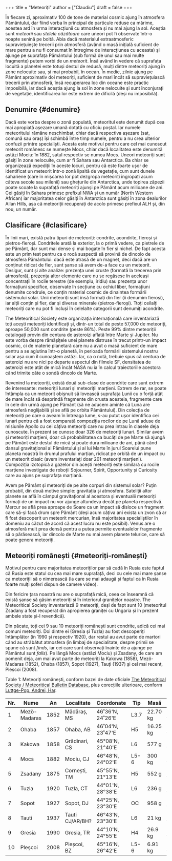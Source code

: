 +++
title = "Meteoriți"
author = ["Claudiu"]
draft = false
+++

În fiecare zi, aproximativ 100 de tone de material cosmic ajung în atmosfera Pământului, dar fiind vorba în principal de particule reduse ca mărime, acestea ard în urma interacțiunii cu atmosfera și nu mai ajung la sol. Aceștia sunt _meteorii_ sau _stelele căzătoare_ care uneori pot fi observate într-o noapte senină pe boltă. Abia dacă materialul extraatmosferic supraviețuiește trecerii prin atmosferă (având o masă inițială suficient de mare pentru a nu fi consumat în întregime de interacțiunea cu aceasta) și ajunge pe suprafața Pământului (sub formă de unul sau mai multe fragmente) putem vorbi de un _meteorit_. Însă având în vedere că suprafața locuită a planetei este totuși destul de redusă, mulți dintre meteoriți ajung în zone nelocuite sau, și mai probabil, în ocean. În medie, zilnic ajung pe Pământ aproximativ doi meteoriți, suficient de mari încât să supraviețuiască trecerii prin atmosferă, însă recuperarea loc din oceane este practic imposibilă, iar dacă aceștia ajung la sol în zone nelocuite și sunt înconjurați de vegetație, identificarea lor este extrem de dificilă (deși nu imposibilă).


## Denumire {#denumire}

Dacă este vorba despre o zonă populată, meteoritul este denumit după cea mai apropiată așezare umană dotată cu oficiu poștal. Iar numele meteoritului rămâne neschimbat, chiar dacă respectiva așezare (sat, comună sau oraș) își schimbă între timp numele, pentru a nu crea ulterior confuzii printre specialiști. Acesta este motivul pentru care cel mai cunoscut meteorit românesc se numește Mocs, chiar dacă localitatea este denumită astăzi Mociu: în 1882, satul respectiv se numea Mocs. Uneori meteoriți sunt găsiți în zone nelocuite, cum ar fi Sahara sau Antarctica. Ba chiar se organizează expediții în aceste locuri, pentru că este foarte ușor de identificat un meteorit într-o zonă lipsită de vegetație, cum sunt dunele sahariene (care în mișcarea lor pot dezgropa meteoriți îngropați acum câteva secole sau milenii) sau ghețurile din Antarctica, unde topirea zăpezii poate scoate la suprafață meteoriți ajunși pe Pământ acum milioane de ani. Cei găsiți în Sahara primesc prefixul NWA și un număr (North Western African) iar majoritatea celor găsiți în Antarctica sunt găsiți în zona dealurilor Allan Hills, așa că meteoriții recuperați de acolo primesc prefixul ALH și, din nou, un număr.


## Clasificare {#clasificare}

În linii mari, există patru tipuri de meteoriți: condrite, acondrite, fieroși și pietros-fieroși. Condritele arată la exterior, la o primă vedere, ca pietrele de pe Pământ, dar sunt mai dense și mai bogate în fier și nichel. De fapt acesta este un prim test pentru ca o rocă suspectă să provină de dincolo de atmosfera Pământului: dacă este atrasă de un magnet, deci dacă are un conținut ridicat de fier, sunt șanse să avem de-a face cu un meteorit. Desigur, sunt și alte analize: prezența unei cruste (formată la trecerea prin atmosferă), prezența altor elemente care nu se regăsesc în aceleași concentrații în rocile terestre (de exemplu, iridiu) sau prezența unor formațiuni specifice, observate în secțiune cu ochiul liber, formațiuni denumite condrule, ce conțin material cosmic de dinaintea formării sistemului solar. Unii meteoriți sunt însă formați din fier (îi denumim fieroși), iar alții conțin și fier, dar și diverse minerale (pietros-fieroși). Ttoți ceilalți meteoriți care nu pot fi incluși în celelalte categorii sunt denumiți acondrite.

The Meteoritical Society este organizația internațională care inventariază toți acești meteoriți identificați și, dintr-un total de peste 57,000 de meteoriți, aproape 50,000 sunt condrite (peste 86%). Peste 99% dintre meteoriții catalogați provin din centura de asteroizi aflată între Marte și Jupiter. Nu este vorba despre rămășițele unei planete distruse în trecut printr-un impact cosmic, ci de materie planetară care nu a avut o masă suficient de mare pentru a se aglutina într-o planetă, în perioada formării sistemului nostru solar așa cum îl cunoaștem astăzi. Iar, ca o notă, trebuie spus că centura de asteroizi nu are nici pe departe aspectul din filmele SF, densitatea de asteroizi este atât de mică încât NASA nu ia în calcul traiectoriile acestora când trimite câte o sondă dincolo de Marte.

Revenind la meteoriți, există două sub-clase de acondrite care sunt extrem de interesante: meteoriții lunari și meteoriții marțieni. Extrem de rar, se poate întâmpla ca un meteorit obișnuit să lovească suprafața Lunii cu o forță atât de mare încât să desprindă fragmente din crusta acesteia, fragmente care în cele din urmă ajung pe Pământ (să ne aducem aminte că Luna are atmosferă neglijabilă și se află pe orbita Pământului). Din colecția de meteoriți pe care o aveam în întreaga lume, s-au putut ușor identifica cei lunari pentru că a fost comparată compoziția rocilor de pe Lună aduse de misiunile Apollo cu cei câțiva meteoriți care nu prea intrau în clasele deja cunoscute. În prezent se cunosc doar 326 de meteoriți lunari. Similar avem și meteoriți marțieni, doar că probabilitatea ca bucăți de pe Marte să ajungă pe Pământ este destul de mică și poate dura milioane de ani, până când dansul gravitațional al Pământului și al lui Marte în jurul Soarelui pune planeta noastră în drumul prafului marțian, ridicat pe orbită de un impact cu un meteorit clasic (avem inventariați doar 201 meteoriți marțieni). Compoziția izotopică a gazelor din acești meteoriți este similară cu rocile marțiene investigate de roboții Sojourner, Spirit, Opportunity și Curiosity care au ajuns pe suprafața marțiană.

Avem pe Pământ și meteoriți de pe alte corpuri din sistemul solar? Puțin probabil, din două motive simple: gravitația și atmosfera. Sateliții altor planete se află în câmpul gravitațional al acestora și eventualii meteoriți formați de un impact nu vor ajunge altundeva decât pe planeta respectivă. Mercur se află prea aproape de Soare ca un impact să disloce un fragment care să-și facă drum spre Pământ (deși acum câțiva ani exista un zvon că ar fi fost descoperit un meteorit mercurian, însă majoritatea specialiștilor în domeniu au căzut de acord că acest lucru nu este posibil). Venus are o atmosferă mult prea densă pentru a putea permite eventualelor fragmente să o părăsească, iar dincolo de Marte nu mai avem planete telurice, care să poate genera meteoriți.


## Meteoriți românești {#meteoriți-românești}

Motivul pentru care majoritatea meteoriților par să cadă în Rusia este faptul că Rusia este statul cu cea mai mare suprafață, deci cu cele mai mare șanse ca meteoriții să o nimerească (la care se mai adaugă și faptul ca în Rusia foarte mulți șoferi dispun de camere video).

Din fericire țara noastră nu are o suprafață mică, ceea ce înseamnă că există șanse să găsim meteoriți și în interiorul granițelor noastre. The Meteoritical Society inventariază 9 meteoriți, deși de fapt sunt 10 (meteoritul Zsadany a fost recuperat din apropierea graniței cu Ungaria și în prezent ambele state și-l revendică).

Din păcate, toți cei 9 sau 10 meteoriți românești sunt condrite, adică cei mai comuni meteoriți. Doi dintre ei (Gresia și Tuzla) au fost descoperiți întâmplător (în 1990 și respectiv 1920), dar restul au avut parte de martori când au străbătut atmosfera (în limbaj de specialitate, despre primii se spune că sunt _finds_, iar cei care sunt observați înainte de a ajunge pe Pământul sunt _falls_). Pe lângă Mocs (astăzi Mociu) și Zsadany, de care am pomenit deja, am mai avut parte de meteoriți la Kakowa (1858), Mezö-Madaras (1852), Ohaba (1857), Sopot (1927), Tauți (1937) și cel mai recent, Pleșcoi (2008).

<div class="table-caption">
  <span class="table-number">Table 1</span>:
  Meteoriți românești, conform bazei de date oficiale <a href="https://www.lpi.usra.edu/meteor/metbull.php?sea=&amp;sfor=names&amp;ants=&amp;nwas=&amp;falls=&amp;valids=&amp;stype=contains&amp;lrec=50&amp;map=ge&amp;browse=&amp;country=Romania&amp;srt=name&amp;categ=All&amp;mblist=All&amp;rect=&amp;phot=&amp;strewn=&amp;snew=0&amp;pnt=Normal%20table&amp;dr=&amp;page=0">The Meteoritical Society / Meteoritical Bulletin Database</a>, plus corecțiile ulterioare, conform <a href="https://scholarcommons.usf.edu/geologia/vol58/iss2/art5/">Luttge-Pop, Andrei, Har</a>.
</div>

| Nr. | Nume         | An   | Localitate      | Coordonate       | Tip  | Masă     | Obs.   |
|-----|--------------|------|-----------------|------------------|------|----------|--------|
| 1   | Mezö-Madaras | 1852 | Mădăraș, MS     | 46˚36'N, 24˚26'E | L3.7 | 22.70 kg | _fall_ |
| 2   | Ohaba        | 1857 | Ohaba, AB       | 46˚04'N, 23˚47'E | H5   | 16.25 kg | _fall_ |
| 3   | Kakowa       | 1858 | Grădinari, CS   | 45°08'N, 21°40'E | L6   | 577 g    | _fall_ |
| 4   | Mocs         | 1882 | Mociu, CJ       | 46°48'N, 24°02'E | L5-6 | 300 kg   | _fall_ |
| 5   | Zsadany      | 1875 | Cornești, TM    | 45°55'N, 21°13'E | H5   | 552 g    | _fall_ |
| 6   | Tuzla        | 1920 | Tuzla, CT       | 44°01'N, 28°38'E | L6   | 236 g    | _find_ |
| 7   | Sopot        | 1927 | Sopot, DJ       | 44°25'N, 23°30'E | OC   | 958 g    | _fall_ |
| 8   | Tauti        | 1937 | Tauti CJ/AR/BH? | 46°43'N, 23°30'E | L6   | 21 kg    | _fall_ |
| 9   | Gresia       | 1990 | Gresia, TR      | 44°10'N, 24°55'E | H4   | 26.9 kg  | _find_ |
| 10  | Pleșcoi      | 2008 | Pleșcoi, BZ     | 45°16'N, 26°42'E | L5-6 | 6.91 kg  | _fall_ |